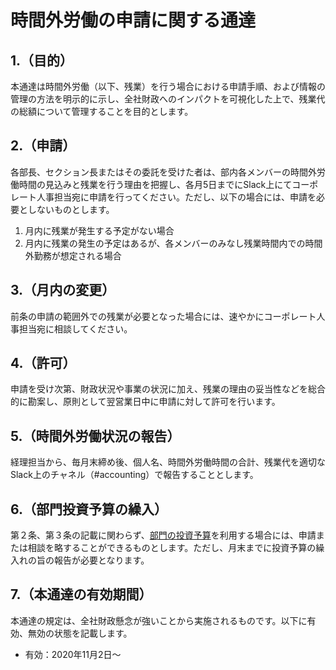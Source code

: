 # 時間外労働の申請に関する通達
## 1.（目的）
本通達は時間外労働（以下、残業）を行う場合における申請手順、および情報の管理の方法を明示的に示し、全社財政へのインパクトを可視化した上で、残業代の総額について管理することを目的とします。

## 2.（申請）
各部長、セクション長またはその委託を受けた者は、部内各メンバーの時間外労働時間の見込みと残業を行う理由を把握し、各月5日までにSlack上にてコーポレート人事担当宛に申請を行ってください。ただし、以下の場合には、申請を必要としないものとします。
1. 月内に残業が発生する予定がない場合
2. 月内に残業の発生の予定はあるが、各メンバーのみなし残業時間内での時間外勤務が想定される場合

## 3.（月内の変更）
前条の申請の範囲外での残業が必要となった場合には、速やかにコーポレート人事担当宛に相談してください。

## 4.（許可）
申請を受け次第、財政状況や事業の状況に加え、残業の理由の妥当性などを総合的に勘案し、原則として翌営業日中に申請に対して許可を行います。

## 5.（時間外労働状況の報告）
経理担当から、毎月末締め後、個人名、時間外労働時間の合計、残業代を適切なSlack上のチャネル（#accounting）で報告することとします。

## 6.（部門投資予算の繰入）
第２条、第３条の記載に関わらず、[部門の投資予算](https://github.com/imejin-dev/constitution/blob/master/orders/division.md)を利用する場合には、申請または相談を略することができるものとします。ただし、月末までに投資予算の繰入れの旨の報告が必要となります。

## 7.（本通達の有効期間）
本通達の規定は、全社財政懸念が強いことから実施されるものです。以下に有効、無効の状態を記載します。

- 有効：2020年11月2日〜
